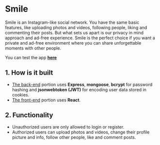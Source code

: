 # Smile

Smile is an Instagram-like social network. You have the same basic features, like uploading photos and videos, following people, liking and commenting their posts. But what sets us apart is our privacy in mind approach and ad-free experience. Smile is the perfect choice if you want a private and ad-free environment where you can share unforgettable moments with other people.

You can test the app **[here](https://smile-social-network.netlify.app)**

## 1. How is it built
* [The back-end](./REST-API) portion uses **Express**, **mongoose**, **bcrypt** for password hashing and **jsonwebtoken (JWT)** for encoding user data stored in cookies.
* [The front-end](./smile) portion uses **React**.

## 2. Functionality
* Unauthorized users are only allowed to login or register.
* Authorized users can upload photos and videos, change their profile picture and info, follow other people, like and comment posts.
